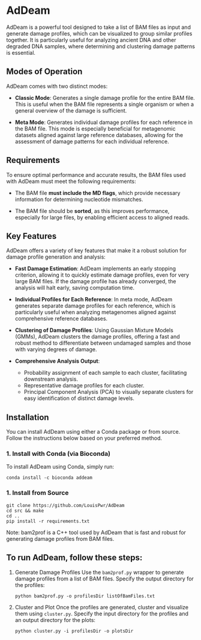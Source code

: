 # AdDeam

AdDeam is a powerful tool designed to take a list of BAM files as input and generate damage profiles, which can be visualized to group similar profiles together. It is particularly useful for analyzing ancient DNA and other degraded DNA samples, where determining and clustering damage patterns is essential.

## Modes of Operation
AdDeam comes with two distinct modes:

- **Classic Mode**: Generates a single damage profile for the entire BAM file. This is useful when the BAM file represents a single organism or when a general overview of the damage is sufficient.
  
- **Meta Mode**: Generates individual damage profiles for each reference in the BAM file. This mode is especially beneficial for metagenomic datasets aligned against large reference databases, allowing for the assessment of damage patterns for each individual reference.

## Requirements
To ensure optimal performance and accurate results, the BAM files used with AdDeam must meet the following requirements:

- The BAM file **must include the MD flags**, which provide necessary information for determining nucleotide mismatches.
  
- The BAM file should be **sorted**, as this improves performance, especially for large files, by enabling efficient access to aligned reads.

## Key Features
AdDeam offers a variety of key features that make it a robust solution for damage profile generation and analysis:

- **Fast Damage Estimation**: AdDeam implements an early stopping criterion, allowing it to quickly estimate damage profiles, even for very large BAM files. If the damage profile has already converged, the analysis will halt early, saving computation time.

- **Individual Profiles for Each Reference**: In meta mode, AdDeam generates separate damage profiles for each reference, which is particularly useful when analyzing metagenomes aligned against comprehensive reference databases.

- **Clustering of Damage Profiles**: Using Gaussian Mixture Models (GMMs), AdDeam clusters the damage profiles, offering a fast and robust method to differentiate between undamaged samples and those with varying degrees of damage.

- **Comprehensive Analysis Output**:
    - Probability assignment of each sample to each cluster, facilitating downstream analysis.
    - Representative damage profiles for each cluster.
    - Principal Component Analysis (PCA) to visually separate clusters for easy identification of distinct damage levels.


## Installation

You can install AdDeam using either a Conda package or from source. Follow the instructions below based on your preferred method.

### 1. Install with Conda (via Bioconda)
To install AdDeam using Conda, simply run:

    conda install -c bioconda addeam

### 1. Install from Source

    git clone https://github.com/LouisPwr/AdDeam
    cd src && make
    cd ..
    pip install -r requirements.txt

Note:
bam2prof is a C++ tool used by AdDeam that is fast and robust for generating damage profiles from BAM files.



## To run AdDeam, follow these steps:

1. Generate Damage Profiles
Use the `bam2prof.py` wrapper to generate damage profiles from a list of BAM files. Specify the output directory for the profiles:

       python bam2prof.py -o profilesDir listOfBamFiles.txt

2. Cluster and Plot
Once the profiles are generated, cluster and visualize them using `cluster.py`. Specify the input directory for the profiles and an output directory for the plots:

       python cluster.py -i profilesDir -o plotsDir




